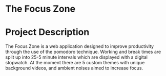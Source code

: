 # The Focus Zone
Project Description
===
The Focus Zone is a web application designed to improve productivity through the use of the pomodoro technique. Working and break times are split up into 25-5 minute intervals which are displayed with a digital stopwatch. At the moment there are 5 custom themes with unique background videos, and ambient noises aimed to increase focus.
